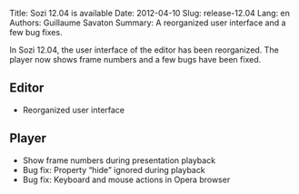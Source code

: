 Title: Sozi 12.04 is available
Date: 2012-04-10
Slug: release-12.04
Lang: en
Authors: Guillaume Savaton
Summary:
    A reorganized user interface and a few bug fixes.

In Sozi 12.04, the user interface of the editor has been reorganized.
The player now shows frame numbers and a few bugs have been fixed.

Editor
------

* Reorganized user interface

Player
------

* Show frame numbers during presentation playback
* Bug fix: Property “hide” ignored during playback
* Bug fix: Keyboard and mouse actions in Opera browser


    
    


